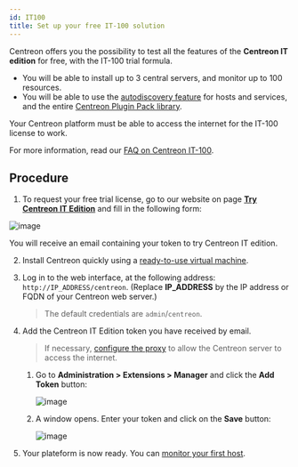 ```yaml
---
id: IT100
title: Set up your free IT-100 solution
---
```


Centreon offers you the possibility to test all the features of the **Centreon IT edition** for free, with the IT-100 trial formula.

- You will be able to install up to 3 central servers, and monitor up to 100 resources. 
- You will be able to use the [autodiscovery feature](../monitoring/discovery/introduction.md) for hosts and services, and  the entire [Centreon Plugin Pack library](/pp/integrations/plugin-packs/getting-started/introduction).

Your Centreon platform must be able to access the internet for the IT-100 license to work.

For more information, read our [FAQ on Centreon IT-100](https://www.centreon.com/en/faq/faq-centreon-it-100/).

## Procedure

1. To request your free trial license, go to our website on page **[Try Centreon IT Edition](https://www.centreon.com/en/free-trial/)**
and fill in the following form:

  ![image](../assets/getting-started/it_100_free_token_form.png)

  You will receive an email containing your token to try Centreon IT edition.

2. Install Centreon quickly using a [ready-to-use virtual machine](../installation/installation-of-a-central-server/using-virtual-machines.md).

3. Log in to the web interface, at the following address: `http://IP_ADDRESS/centreon`. (Replace **IP_ADDRESS** by the IP address or FQDN of your Centreon web server.)
      
    > The default credentials are `admin`/`centreon`.

4. Add the Centreon IT Edition token you have received by email.
    > If necessary, [configure the proxy](../administration/parameters/centreon-ui.md#proxy-configuration)
    > to allow the Centreon server to access the internet.

      1. Go to **Administration > Extensions > Manager** and click the **Add Token** button:

          ![image](../assets/getting-started/it_100_free_token_add_1.png)

      2. A window opens. Enter your token and click on the **Save** button:

          ![image](../assets/getting-started/it_100_free_token_add_2.png)

5. Your plateform is now ready. You can [monitor your first host](first-supervision.md).